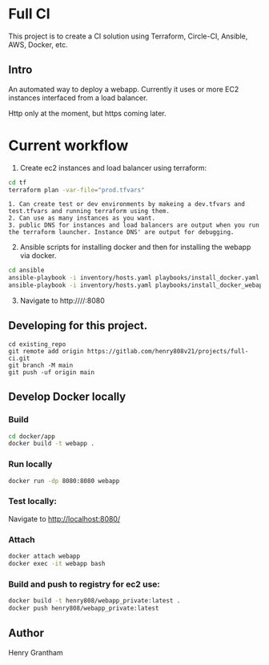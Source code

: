 # Full CI

This project is to create a CI solution using Terraform, Circle-CI, Ansible, AWS, Docker, etc.

## Intro
An automated way to deploy a webapp. Currently it uses or more EC2 instances interfaced from a load balancer.

Http only at the moment, but https coming later.


# Current workflow
1. Create ec2 instances and load balancer using terraform:
```bash
cd tf
terraform plan -var-file="prod.tfvars"
```
    1. Can create test or dev environments by makeing a dev.tfvars and test.tfvars and running terraform using them.
    2. Can use as many instances as you want.
    3. public DNS for instances and load balancers are output when you run the terraform launcher. Instance DNS' are output for debugging.

2. Ansible scripts for installing docker and then for installing the webapp via docker.
```bash
cd ansible
ansible-playbook -i inventory/hosts.yaml playbooks/install_docker.yaml
ansible-playbook -i inventory/hosts.yaml playbooks/install_docker_webapp.yaml
```
3. Navigate to http://<LB public DNS>//:8080

 

## Developing for this project.
```
cd existing_repo
git remote add origin https://gitlab.com/henry808v21/projects/full-ci.git
git branch -M main
git push -uf origin main
```

## Develop Docker locally

### Build
```bash
cd docker/app
docker build -t webapp .
```

### Run locally
```bash
docker run -dp 8080:8080 webapp
```

### Test locally:
Navigate to [http://localhost:8080/](http://localhost:8080)

### Attach
```bash
docker attach webapp
docker exec -it webapp bash
```


### Build and push to registry for ec2 use:
```bash
docker build -t henry808/webapp_private:latest .
docker push henry808/webapp_private:latest
```


## Author
Henry Grantham
